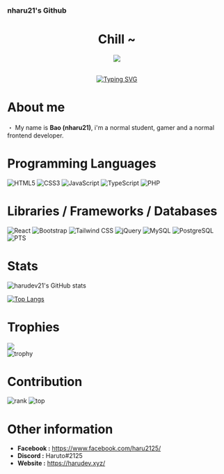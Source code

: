 ### nharu21's Github

<h1 align="center"> Chill ~ </h1>

<div align="center">
  <a href="https://discord.com/users/891995563833315328">
    <img src="https://fel1x.tk/harudev1.svg">
  </a>
  
  <br />
  <br />
  
  <a href="https://harudev.xyz" target="_blank"><img src="https://readme-typing-svg.demolab.com?font=Fira+Code&pause=1000&color=520FF7&width=435&lines=Just+a+normal+frontend+developer.+GG+%3F" alt="Typing SVG" /></a>
</div>

# **About me**

・ My name is **Bao (nharu21)**, i'm a normal student, gamer and a normal frontend developer.

# **Programming Languages**

<p>
  <img src="https://img.shields.io/badge/html5-%23E34F26.svg?style=for-the-badge&amp;logo=html5&amp;logoColor=white" alt="HTML5">
  <img src="https://img.shields.io/badge/css3-%231572B6.svg?style=for-the-badge&amp;logo=css3&amp;logoColor=white" alt="CSS3">
  <img src="https://img.shields.io/badge/javascript-%23323330.svg?style=for-the-badge&amp;logo=javascript&amp;logoColor=%23F7DF1E" alt="JavaScript">
  <img src="https://img.shields.io/badge/TypeScript-007ACC?style=for-the-badge&logo=typescript&logoColor=white" alt="TypeScript">
  <img src="https://img.shields.io/badge/php-%23777BB4.svg?style=for-the-badge&amp;logo=php&amp;logoColor=white" alt="PHP">
</p>

# **Libraries / Frameworks / Databases**

<p>
  <img src="https://img.shields.io/badge/React-20232A?style=for-the-badge&logo=react&logoColor=61DAFB" alt="React">
  <img src="https://img.shields.io/badge/Bootstrap-563D7C?style=for-the-badge&logo=bootstrap&logoColor=white" alt="Bootstrap">
  <img src="https://img.shields.io/badge/Tailwind_CSS-38B2AC?style=for-the-badge&logo=tailwind-css&logoColor=white" alt="Tailwind CSS">
  <img src="https://img.shields.io/badge/jQuery-0769AD?style=for-the-badge&logo=jquery&logoColor=white" alt="jQuery">
  <img src="https://img.shields.io/badge/MySQL-005C84?style=for-the-badge&logo=mysql&logoColor=white" alt="MySQL">
  <img src="https://img.shields.io/badge/PostgreSQL-316192?style=for-the-badge&logo=postgresql&logoColor=white" alt="PostgreSQL">
  <img src="https://img.shields.io/badge/Adobe%20Photoshop-31A8FF?style=for-the-badge&logo=Adobe%20Photoshop&logoColor=black" alt="PTS">
</p>

# **Stats**

![harudev21's GitHub stats](https://github-readme-stats.vercel.app/api?username=harudev21&show_icons=true&theme=dracula)

[![Top Langs](https://github-readme-stats.vercel.app/api/top-langs/?username=harudev21&theme=dracula)](https://github.com/harudev21/harudev21.github.io)

# **Trophies**
![](https://github-trophies.vercel.app/?username=harudev21&theme=dracula&no-frame=false&no-bg=false&margin-w=4)</br>
![trophy](https://github-profile-trophy.vercel.app/?username=harudev21&column=6&&margin-w=4&theme=dracula)

# **Contribution**
![rank](https://github-readme-streak-stats.herokuapp.com/?user=harudev21&theme=dracula&hide_border=true)
![top](https://github-profile-summary-cards.vercel.app/api/cards/profile-details?username=harudev21&theme=dracula)

# **Other information**

- **Facebook :** https://www.facebook.com/haru2125/
- **Discord :** Haruto#2125
- **Website :** https://harudev.xyz/
